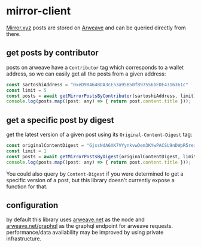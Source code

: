 # mirror-client

[Mirror.xyz](https://mirror.xyz) posts are stored on [Arweave](https://arweave.org) and can be queried directly from there.

## get posts by contributor
posts on arweave have a `Contributor` tag which corresponds to a wallet address, so we can easily get all the posts from a given address:
```javascript
const sartoshiAddress = "0xeD98464BDA3cE53a95B50f897556bEDE4316361c"
const limit = 5
const posts = await getMirrorPostsByContributor(sartoshiAddress, limit);
console.log(posts.map((post: any) => { return post.content.title }));
```

## get a specific post by digest
get the latest version of a given post using its `Original-Content-Digest` tag:
```javascript
const originalContentDigest = "GjssNdA6XK7VYynkvwDem3KYwPACSU9nDWpR5rei3hw"
const limit = 1
const posts = await getMirrorPostsByDigest(originalContentDigest, limit);
console.log(posts.map((post: any) => { return post.content.title }));
```
You could also query by `Content-Digest` if you were determined to get a specific version of a post, but this library doesn't currently expose a function for that.

## configuration
by default this library uses [arweave.net](https://arweave.net) as the node and [arweave.net/graphql](https://arweave.net/graphql) as the graphql endpoint for arweave requests. performance/data availability may be improved by using private infrastructure.
